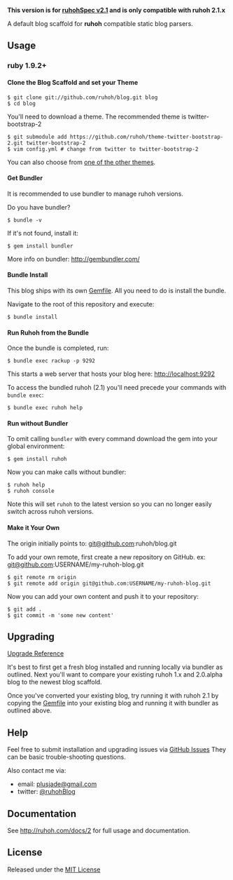 **This version is for [ruhohSpec v2.1](http://ruhoh.com/docs/2) and is only compatible with ruhoh 2.1.x**

A default blog scaffold for **ruhoh** compatible static blog parsers.

## Usage

### ruby 1.9.2+

#### Clone the Blog Scaffold and set your Theme

    $ git clone git://github.com/ruhoh/blog.git blog
    $ cd blog

You'll need to download a theme. The recommended theme is twitter-bootstrap-2

    $ git submodule add https://github.com/ruhoh/theme-twitter-bootstrap-2.git twitter-bootstrap-2
    $ vim config.yml # change from twitter to twitter-bootstrap-2

You can also choose from [one of the other themes](https://github.com/search?q=theme+%40ruhoh&type=Repositories).

#### Get Bundler

It is recommended to use bundler to manage ruhoh versions.

Do you have bundler?

    $ bundle -v
    
If it's not found, install it:

    $ gem install bundler
    
More info on bundler: http://gembundler.com/

#### Bundle Install

This blog ships with its own [Gemfile][]. All you need to do is install the bundle.

Navigate to the root of this repository and execute:

    $ bundle install

#### Run Ruhoh from the Bundle

Once the bundle is completed, run:

    $ bundle exec rackup -p 9292

This starts a web server that hosts your blog here: [http://localhost:9292](http://localhost:9292)

To access the bundled ruhoh (2.1) you'll need precede your commands with `bundle exec`:

    $ bundle exec ruhoh help

#### Run without Bundler

To omit calling `bundler` with every command download the gem into your global environment:

    $ gem install ruhoh

Now you can make calls without bundler:

    $ ruhoh help
    $ ruhoh console

Note this will set `ruhoh` to the latest version so you can no longer easily switch across ruhoh versions.

#### Make it Your Own

The origin initially points to: git@github.com:ruhoh/blog.git

To add your own remote, first create a new repository on GitHub. ex: git@github.com:USERNAME/my-ruhoh-blog.git

    $ git remote rm origin
    $ git remote add origin git@github.com:USERNAME/my-ruhoh-blog.git

Now you can add your own content and push it to your repository:

    $ git add .
    $ git commit -m 'some new content'

## Upgrading

[Upgrade Reference](http://ruhoh.com/docs/2/upgrading)

It's best to first get a fresh blog installed and running locally via bundler as outlined.
Next you'll want to compare your existing ruhoh 1.x and 2.0.alpha blog to the newest blog scaffold.

Once you've converted your existing blog, try running it with ruhoh 2.1 by copying the [Gemfile][] into your existing blog and running it with bundler as outlined above.

## Help

Feel free to submit installation and upgrading issues via [GitHub Issues](https://github.com/ruhoh/blog/issues)
They can be basic trouble-shooting questions.

Also contact me via:

- email: plusjade@gmail.com
- twitter: [@ruhohBlog](http://twitter.com/ruhohBlog)

## Documentation

See <http://ruhoh.com/docs/2> for full usage and documentation.

## License

Released under the [MIT License](http://www.opensource.org/licenses/MIT)

[Gemfile]: https://github.com/ruhoh/blog/blob/master/Gemfile
